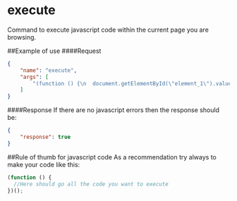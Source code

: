 execute
=========
Command to execute javascript code within the current page you are browsing.

##Example of use
####Request
```json
{
    "name": "execute",
    "args": [
        "(function () {\n  document.getElementById(\"element_1\").value = \"THIS_IS_SPARTA\";\n  document.getElementById(\"element_3\").selectedIndex = 1;\n})();\n"
    ]
}
```
####Response
If there are no javascript errors then the response should be:
```json
{
    "response": true
}
```
##Rule of thumb for javascript code
As a recommendation try always to make your code like this:
```javascript
(function () {
  //Here should go all the code you want to execute
})();
```
